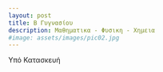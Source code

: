 ```yaml
---
layout: post
title: Β Γυγνασίου
description: Μαθηματικα - Φυσικη - Χημεια
#image: assets/images/pic02.jpg
---
```


Υπό Κατασκευή
